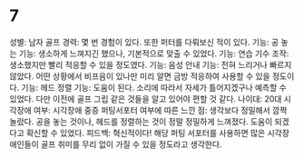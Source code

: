 # 7

성별: 남자
골프 경력: 몇 번 경험이 있다. 또한 퍼터를 다뤄보신 적이 있다. 
기능: 공 놓는 기능: 생소하게 느껴지긴 했으나, 기본적으로 맞출 수 있었다.
기능: 연습 기수 조작: 생소했지만 빨리 적응할 수 있을 정도였다.
기능: 음성 안내 기능: 전혀 느리거나 빠르지않았다. 어떤 상황에서 비프음이 있나만 미리 알면 금방 적응하여 사용할 수 있을 정도이다.
기능: 헤드 정렬 기능: 도움이 된다. 소리에 따라서 자세가 틀어지겠구나 예측할 수 있었다. 다만 이전에 골프 그립 같은 것들을 알고 있어야 편할 것 같다.
나이대: 20대
시각장애 여부: 시각장애 중증
퍼팅서포터 여부에 따른 느낀 점: 생각보다 정밀해서 깜짝 놀랐다. 공을 놓는 것이나, 헤드를 정렬하는 것이 정말 정밀하게 느껴졌다. 도움이 되겠다고 확신할 수 있었다.
피드백: 혁신적이다! 해당 퍼팅 서포터를 사용하면 많은 시각장애인들이 골프 취미를 무리 없이 가질 수 있을 정도라고 생각한다.